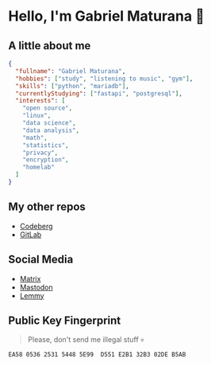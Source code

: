 # Hello, I'm Gabriel Maturana 👋

## A little about me

```json
{
  "fullname": "Gabriel Maturana", 
  "hobbies": ["study", "listening to music", "gym"],
  "skills": ["python", "mariadb"],
  "currentlyStudying": ["fastapi", "postgresql"],
  "interests": [
    "open source",
    "linux",
    "data science",
    "data analysis",
    "math",
    "statistics",
    "privacy",
    "encryption",
    "homelab"
  ]
}
```

## My other repos

- [Codeberg](https://codeberg.org/imMaturana)
- [GitLab](https://gitlab.com/imMaturana)

## Social Media

- [Matrix](https://matrix.to/#/@anarutam:matrix.org)
- [Mastodon](https://bolha.us/@maturana)
- [Lemmy](https://lemmy.ml/u/maturana)

## Public Key Fingerprint

> Please, don't send me illegal stuff 💀

```
EA58 0536 2531 5448 5E99  D551 E2B1 32B3 02DE B5AB
```
